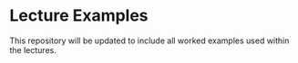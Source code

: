 # Lecture Examples

This repository will be updated to include all worked examples used within the lectures.
